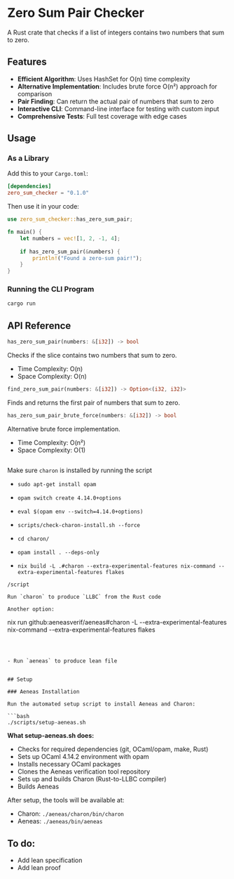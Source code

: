 # Zero Sum Pair Checker

A Rust crate that checks if a list of integers contains two numbers that sum to zero.

## Features

- **Efficient Algorithm**: Uses HashSet for O(n) time complexity
- **Alternative Implementation**: Includes brute force O(n²) approach for comparison
- **Pair Finding**: Can return the actual pair of numbers that sum to zero
- **Interactive CLI**: Command-line interface for testing with custom input
- **Comprehensive Tests**: Full test coverage with edge cases

## Usage



### As a Library

Add this to your `Cargo.toml`:

```toml
[dependencies]
zero_sum_checker = "0.1.0"
```

Then use it in your code:

```rust
use zero_sum_checker::has_zero_sum_pair;

fn main() {
    let numbers = vec![1, 2, -1, 4];
    
    if has_zero_sum_pair(&numbers) {
        println!("Found a zero-sum pair!");
    }
}
```

### Running the CLI Program

```bash
cargo run
```

## API Reference

```rust
has_zero_sum_pair(numbers: &[i32]) -> bool
```
Checks if the slice contains two numbers that sum to zero.

- Time Complexity: O(n)
- Space Complexity: O(n)

```rust
find_zero_sum_pair(numbers: &[i32]) -> Option<(i32, i32)>
```
Finds and returns the first pair of numbers that sum to zero.

```rust
has_zero_sum_pair_brute_force(numbers: &[i32]) -> bool
```
Alternative brute force implementation.

- Time Complexity: O(n²)
- Space Complexity: O(1)

## 

Make sure `charon` is installed by running the script

- `sudo apt-get install opam`
- `opam switch create 4.14.0+options`
- `eval $(opam env --switch=4.14.0+options)`

- `scripts/check-charon-install.sh --force`
- `cd charon/`
- `opam install . --deps-only`

- `nix build -L .#charon --extra-experimental-features nix-command --extra-experimental-features flakes`



```
/script

Run `charon` to produce `LLBC` from the Rust code

Another option:
```
nix run github:aeneasverif/aeneas#charon -L --extra-experimental-features nix-command --extra-experimental-features flakes
```



- Run `aeneas` to produce lean file


## Setup

### Aeneas Installation

Run the automated setup script to install Aeneas and Charon:

```bash
./scripts/setup-aeneas.sh
```

**What setup-aeneas.sh does:**
- Checks for required dependencies (git, OCaml/opam, make, Rust)
- Sets up OCaml 4.14.2 environment with opam
- Installs necessary OCaml packages
- Clones the Aeneas verification tool repository
- Sets up and builds Charon (Rust-to-LLBC compiler)
- Builds Aeneas

After setup, the tools will be available at:
- Charon: `./aeneas/charon/bin/charon`
- Aeneas: `./aeneas/bin/aeneas`

## To do:

- Add lean specification
- Add lean proof
